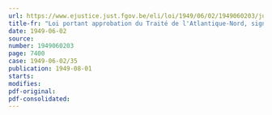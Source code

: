 ```yaml
---
url: https://www.ejustice.just.fgov.be/eli/loi/1949/06/02/1949060203/justel
title-fr: "Loi portant approbation du Traité de l'Atlantique-Nord, signé à Washington, le 4 avril 1949"
date: 1949-06-02
source:
number: 1949060203
page: 7400
case: 1949-06-02/35
publication: 1949-08-01
starts:
modifies:
pdf-original:
pdf-consolidated:
---
```


